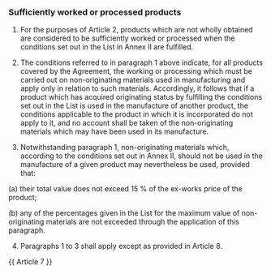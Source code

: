 ### Sufficiently worked or processed products

1. For the purposes of Article 2, products which are not wholly obtained are considered to be sufficiently worked or processed when the conditions set out in the List in Annex II are fulfilled.

2. The conditions referred to in paragraph 1 above indicate, for all products covered by the Agreement, the working or processing which must be carried out on non-originating materials used in manufacturing and apply only in relation to such materials. Accordingly, it follows that if a product which has acquired originating status by fulfilling the conditions set out in the List is used in the manufacture of another product, the conditions applicable to the product in which it is incorporated do not apply to it, and no account shall be taken of the non-originating materials which may have been used in its manufacture.

3. Notwithstanding paragraph 1, non-originating materials which, according to the conditions set out in Annex II, should not be used in the manufacture of a given product may nevertheless be used, provided that:

(a) their total value does not exceed 15 % of the ex-works price of the product;

(b) any of the percentages given in the List for the maximum value of non-originating materials are not exceeded through the application of this paragraph.

4. Paragraphs 1 to 3 shall apply except as provided in Article 8.

{{ Article 7 }}
